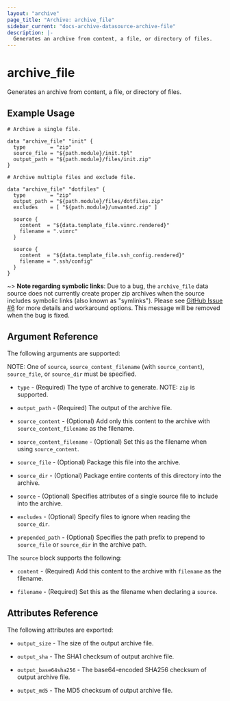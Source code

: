 ```yaml
---
layout: "archive"
page_title: "Archive: archive_file"
sidebar_current: "docs-archive-datasource-archive-file"
description: |-
  Generates an archive from content, a file, or directory of files.
---
```


# archive_file

Generates an archive from content, a file, or directory of files.

## Example Usage

```hcl
# Archive a single file.

data "archive_file" "init" {
  type        = "zip"
  source_file = "${path.module}/init.tpl"
  output_path = "${path.module}/files/init.zip"
}

# Archive multiple files and exclude file.

data "archive_file" "dotfiles" {
  type        = "zip"
  output_path = "${path.module}/files/dotfiles.zip"
  excludes    = [ "${path.module}/unwanted.zip" ]

  source {
    content  = "${data.template_file.vimrc.rendered}"
    filename = ".vimrc"
  }

  source {
    content  = "${data.template_file.ssh_config.rendered}"
    filename = ".ssh/config"
  }
}
```

~> **Note regarding symbolic links**: Due to a bug, the `archive_file` data
  source does not currently create proper zip archives when the source includes
  symbolic links (also known as "symlinks"). Please see [GitHub Issue
  #6](https://github.com/terraform-providers/terraform-provider-archive/issues/6)
  for more details and workaround options. This message will be removed when the
  bug is fixed.

## Argument Reference

The following arguments are supported:

NOTE: One of `source`, `source_content_filename` (with `source_content`), `source_file`, or `source_dir` must be specified.

* `type` - (Required) The type of archive to generate.
  NOTE: `zip` is supported.

* `output_path` - (Required) The output of the archive file.

* `source_content` - (Optional) Add only this content to the archive with `source_content_filename` as the filename.

* `source_content_filename` - (Optional) Set this as the filename when using `source_content`.

* `source_file` - (Optional) Package this file into the archive.

* `source_dir` - (Optional) Package entire contents of this directory into the archive.

* `source` - (Optional) Specifies attributes of a single source file to include into the archive.

* `excludes` - (Optional) Specify files to ignore when reading the `source_dir`.

* `prepended_path` - (Optional) Specifies the path prefix to prepend to `source_file` or `source_dir` in the archive path. 

The `source` block supports the following:

* `content` - (Required) Add this content to the archive with `filename` as the filename.

* `filename` - (Required) Set this as the filename when declaring a `source`.

## Attributes Reference

The following attributes are exported:

* `output_size` - The size of the output archive file.

* `output_sha` - The SHA1 checksum of output archive file.

* `output_base64sha256` - The base64-encoded SHA256 checksum of output archive file.

* `output_md5` - The MD5 checksum of output archive file.
